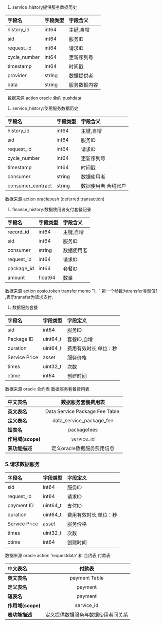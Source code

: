 
1. service_history提供服务数据历史
   
| **字段名**   | **字段类型**   | **字段含义**   | 
|:----|:----|:----|
| history_id   | int64   | 主键,自增   | 
| sid   | int64   | 服务ID   | 
| request_id   | int64   | 请求ID   | 
| cycle_number   | int64   | 更新序列号   | 
| timestamp   | int64   | 时间戳   | 
| provider   | string   | 数据提供者   | 
| data   | string   | 服务数据内容   | 

  数据来源
action oracle 合约 pushdata

1. service_history:使用服务数据历史  
   

| **字段名**   | **字段类型**   | **字段含义**   | 
|:----|:----|:----|
| history_id   | int64   | 主键,自增   | 
| sid   | int64   | 服务ID   | 
| request_id   | int64   | 请求ID   | 
| cycle_number   | int64   | 更新序列号   | 
| timestamp   | int64   | 时间戳   | 
| consumer   | string   | 数据使用者   | 
| consumer_contract   | string   | 数据使用者 合约账户   | 


数据来源
action oraclepush (deferred transaction)


1. finance_history:数据使用者支付套餐记录
   
| **字段名**   | **字段类型**   | **字段含义**   | 
|:----|:----|:----|
| record_id   | int64   | 主键,自增   | 
| sid   | int64   | 服务ID   | 
| consumer   | string   | 数据使用者   | 
| request_id   | int64   | 请求ID   | 
| package_id   | int64   | 套餐ID | 
| amount   | float64   | 数量   | 

数据来源
action eosio.token transfer memo '1，' 第一个参数为transfer类型值1 ,表示transfer为请求支付.


1. 数据服务套餐
   
| **字段名**   | **字段类型**   | **字段定义**   | 
|:----|:----|:----|
| sid   | int64   | 服务ID   | 
| Package ID   | uint64_t   | 套餐ID,自增   | 
| duration   | uint64_t   | 费用有效时长,单位：秒   | 
| Service Price   | asset   | 服务价格   | 
| times   | uint32_t   | 次数   | 
| ctime   | int64   | 创建时间   | 

数据来源
oracle 合约表  数据服务套餐费用表

| **中文表名**   | 数据服务套餐费用表 | 
|:----|:----:|
| **英文表名**   | Data Service Package Fee Table  | 
| **定义表名**   | data_service_package_fee | 
| **短表名**   | packagefees | 
| **作用域(scope)**   | service_id | 
| **表功能描述**   | 定义oracle数据服务费用信息 | 





### 5.请求数据服务

| **字段名**   | **字段类型**   | **字段定义**   | 
|:----|:----|:----|
| sid   | int64   | 服务ID   | 
| request_id   | int64   | 请求ID   | 
| payment ID   | uint64_t   | 支付ID   | 
| duration   | uint64_t   | 费用有效时长,单位：秒   | 
| Service Price   | asset   | 服务价格   | 
| times   | uint32_t   | 次数   | 
| ctime   | int64   | 创建时间   | 


数据来源
oracle action 'requestdata' 和 合约表 付款表

| **中文表名**   | 付款表 |    
|:----|:----:|
| **英文表名**   | payment Table |   
| **定义表名**   | payment |    
| **短表名**   | payment |    
| **作用域(scope)**   | service_id |   
| **表功能描述**   | 定义提供数据服务与数据使用者间关系 |    





